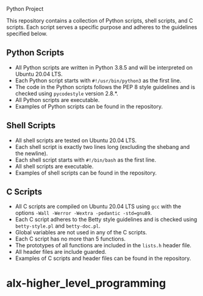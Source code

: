 Python Project

This repository contains a collection of Python scripts, shell scripts, and C scripts. Each script serves a specific purpose and adheres to the guidelines specified below.

## Python Scripts

- All Python scripts are written in Python 3.8.5 and will be interpreted on Ubuntu 20.04 LTS.
- Each Python script starts with `#!/usr/bin/python3` as the first line.
- The code in the Python scripts follows the PEP 8 style guidelines and is checked using `pycodestyle` version 2.8.*.
- All Python scripts are executable.
- Examples of Python scripts can be found in the repository.

## Shell Scripts

- All shell scripts are tested on Ubuntu 20.04 LTS.
- Each shell script is exactly two lines long (excluding the shebang and the newline).
- Each shell script starts with `#!/bin/bash` as the first line.
- All shell scripts are executable.
- Examples of shell scripts can be found in the repository.

## C Scripts

- All C scripts are compiled on Ubuntu 20.04 LTS using `gcc` with the options `-Wall -Werror -Wextra -pedantic -std=gnu89`.
- Each C script adheres to the Betty style guidelines and is checked using `betty-style.pl` and `betty-doc.pl`.
- Global variables are not used in any of the C scripts.
- Each C script has no more than 5 functions.
- The prototypes of all functions are included in the `lists.h` header file.
- All header files are include guarded.
- Examples of C scripts and header files can be found in the repository.


# alx-higher_level_programming
